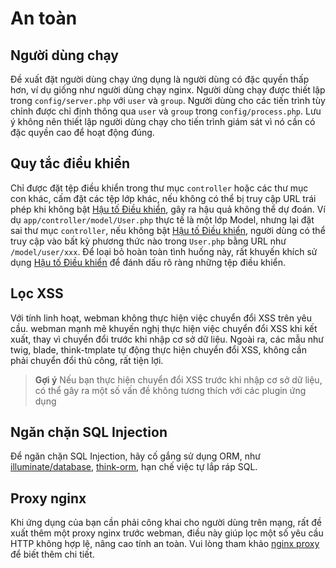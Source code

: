 # An toàn

## Người dùng chạy
Đề xuất đặt người dùng chạy ứng dụng là người dùng có đặc quyền thấp hơn, ví dụ giống như người dùng chạy nginx. Người dùng chạy được thiết lập trong `config/server.php` với `user` và `group`.
Người dùng cho các tiến trình tùy chỉnh được chỉ định thông qua `user` và `group` trong `config/process.php`.
Lưu ý không nên thiết lập người dùng chạy cho tiến trình giám sát vì nó cần có đặc quyền cao để hoạt động đúng.

## Quy tắc điều khiển
Chỉ được đặt tệp điều khiển trong thư mục `controller` hoặc các thư mục con khác, cấm đặt các tệp lớp khác, nếu không có thể bị truy cập URL trái phép khi không bật [Hậu tố Điều khiển](https://www.workerman.net/doc/webman/controller.html#%E6%8E%A7%E5%88%B6%E5%99%A8%E5%90%8E%E7%BC%80), gây ra hậu quả không thể dự đoán.
Ví dụ `app/controller/model/User.php` thực tế là một lớp Model, nhưng lại đặt sai thư mục `controller`, nếu không bật [Hậu tố Điều khiển](https://www.workerman.net/doc/webman/controller.html#%E6%8E%A7%E5%88%B6%E5%99%A8%E5%90%8E%E7%BC%80), người dùng có thể truy cập vào bất kỳ phương thức nào trong `User.php` bằng URL như `/model/user/xxx`.
Để loại bỏ hoàn toàn tình huống này, rất khuyến khích sử dụng [Hậu tố Điều khiển](https://www.workerman.net/doc/webman/controller.html#%E6%8E%A7%E5%88%B6%E5%99%A8%E5%90%8E%E7%BC%80) để đánh dấu rõ ràng những tệp điều khiển.

## Lọc XSS
Với tính linh hoạt, webman không thực hiện việc chuyển đổi XSS trên yêu cầu.
webman mạnh mẽ khuyến nghị thực hiện việc chuyển đổi XSS khi kết xuất, thay vì chuyển đổi trước khi nhập cơ sở dữ liệu.
Ngoài ra, các mẫu như twig, blade, think-tmplate tự động thực hiện chuyển đổi XSS, không cần phải chuyển đổi thủ công, rất tiện lợi.

> **Gợi ý**
> Nếu bạn thực hiện chuyển đổi XSS trước khi nhập cơ sở dữ liệu, có thể gây ra một số vấn đề không tương thích với các plugin ứng dụng

## Ngăn chặn SQL Injection
Để ngăn chặn SQL Injection, hãy cố gắng sử dụng ORM, như [illuminate/database](https://www.workerman.net/doc/webman/db/tutorial.html), [think-orm](https://www.workerman.net/doc/webman/db/thinkorm.html), hạn chế việc tự lắp ráp SQL.

## Proxy nginx
Khi ứng dụng của bạn cần phải công khai cho người dùng trên mạng, rất đề xuất thêm một proxy nginx trước webman, điều này giúp lọc một số yêu cầu HTTP không hợp lệ, nâng cao tính an toàn. Vui lòng tham khảo [nginx proxy](nginx-proxy.md) để biết thêm chi tiết.
